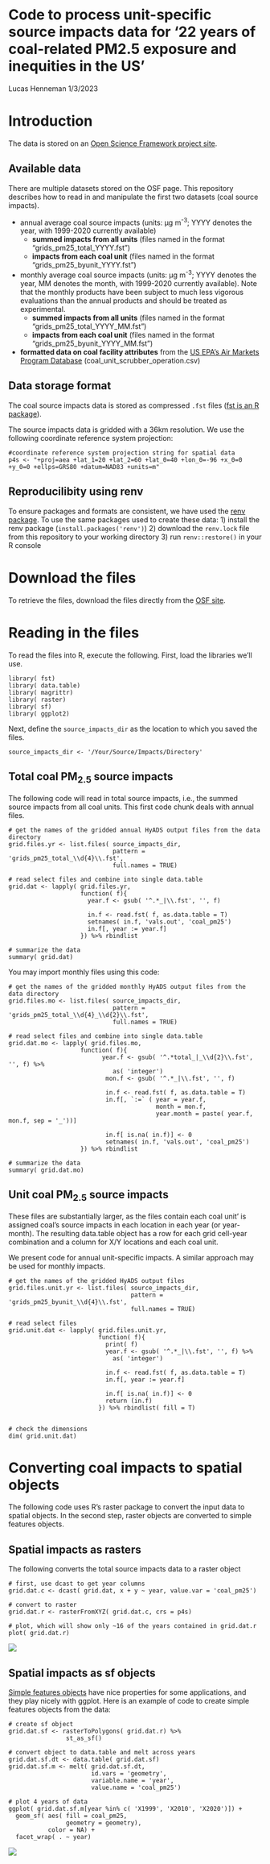 Code to process unit-specific source impacts data for ‘22 years of
coal-related PM2.5 exposure and inequities in the US’
================
Lucas Henneman
1/3/2023

# Introduction

The data is stored on an [Open Science Framework project
site](https://osf.io/8gdau).

## Available data

There are multiple datasets stored on the OSF page. This repository
describes how to read in and manipulate the first two datasets (coal
source impacts).

- annual average coal source impacts (units: µg m<sup>-3</sup>; YYYY
  denotes the year, with 1999-2020 currently available)
  - **summed impacts from all units** (files named in the format
    “grids_pm25_total_YYYY.fst”)
  - **impacts from each coal unit** (files named in the format
    “grids_pm25_byunit_YYYY.fst”)
- monthly average coal source impacts (units: µg m<sup>-3</sup>; YYYY
  denotes the year, MM denotes the month, with 1999-2020 currently
  available). Note that the monthly products have been subject to much
  less vigorous evaluations than the annual products and should be
  treated as experimental.
  - **summed impacts from all units** (files named in the format
    “grids_pm25_total_YYYY_MM.fst”)
  - **impacts from each coal unit** (files named in the format
    “grids_pm25_byunit_YYYY_MM.fst”)
- **formatted data on coal facility attributes** from the [US EPA’s Air
  Markets Program Database](https://ampd.epa.gov/ampd/)
  (coal_unit_scrubber_operation.csv)

## Data storage format

The coal source impacts data is stored as compressed `.fst` files ([fst
is an R package](https://www.fstpackage.org/)).

The source impacts data is gridded with a 36km resolution. We use the
following coordinate reference system projection:

    #coordinate reference system projection string for spatial data
    p4s <- "+proj=aea +lat_1=20 +lat_2=60 +lat_0=40 +lon_0=-96 +x_0=0 +y_0=0 +ellps=GRS80 +datum=NAD83 +units=m"

## Reproducilibity using renv

To ensure packages and formats are consistent, we have used the [renv
package](https://rstudio.github.io/renv/articles/renv.html). To use the
same packages used to create these data: 1) install the renv package
(`install.packages('renv')`) 2) download the `renv.lock` file from this
repository to your working directory 3) run `renv::restore()` in your R
console

# Download the files

To retrieve the files, download the files directly from the [OSF
site](https://osf.io/8gdau/?view_only=8c4d01e3187f409ea4da93c292e33e1b).

# Reading in the files

To read the files into R, execute the following. First, load the
libraries we’ll use.

    library( fst)
    library( data.table)
    library( magrittr)
    library( raster)
    library( sf)
    library( ggplot2)

Next, define the `source_impacts_dir` as the location to which you saved
the files.

    source_impacts_dir <- '/Your/Source/Impacts/Directory'

## Total coal PM<sub>2.5</sub> source impacts

The following code will read in total source impacts, i.e., the summed
source impacts from all coal units. This first code chunk deals with
annual files.

    # get the names of the gridded annual HyADS output files from the data directory
    grid.files.yr <- list.files( source_impacts_dir,
                                 pattern = 'grids_pm25_total_\\d{4}\\.fst',
                                 full.names = TRUE)

    # read select files and combine into single data.table
    grid.dat <- lapply( grid.files.yr,
                        function( f){
                          year.f <- gsub( '^.*_|\\.fst', '', f)
                          
                          in.f <- read.fst( f, as.data.table = T)
                          setnames( in.f, 'vals.out', 'coal_pm25')
                          in.f[, year := year.f]
                        }) %>% rbindlist

    # summarize the data
    summary( grid.dat)

You may import monthly files using this code:

    # get the names of the gridded monthly HyADS output files from the data directory
    grid.files.mo <- list.files( source_impacts_dir,
                                 pattern = 'grids_pm25_total_\\d{4}_\\d{2}\\.fst',
                                 full.names = TRUE)

    # read select files and combine into single data.table
    grid.dat.mo <- lapply( grid.files.mo,
                        function( f){
                              year.f <- gsub( '^.*total_|_\\d{2}\\.fst', '', f) %>%
                                 as( 'integer')
                               mon.f <- gsub( '^.*_|\\.fst', '', f)
                               
                               in.f <- read.fst( f, as.data.table = T)
                               in.f[, `:=` ( year = year.f,
                                             month = mon.f,
                                             year.month = paste( year.f, mon.f, sep = '_'))]
                               
                               in.f[ is.na( in.f)] <- 0
                               setnames( in.f, 'vals.out', 'coal_pm25')
                        }) %>% rbindlist

    # summarize the data
    summary( grid.dat.mo)

## Unit coal PM<sub>2.5</sub> source impacts

These files are substantially larger, as the files contain each coal
unit’ is assigned coal’s source impacts in each location in each year
(or year-month). The resulting data.table object has a row for each grid
cell-year combination and a column for X/Y locations and each coal unit.

We present code for annual unit-specific impacts. A similar approach may
be used for monthly impacts.

    # get the names of the gridded HyADS output files
    grid.files.unit.yr <- list.files( source_impacts_dir,
                                      pattern = 'grids_pm25_byunit_\\d{4}\\.fst',
                                      full.names = TRUE)

    # read select files
    grid.unit.dat <- lapply( grid.files.unit.yr,
                             function( f){
                               print( f)
                               year.f <- gsub( '^.*_|\\.fst', '', f) %>%
                                 as( 'integer')
                               
                               in.f <- read.fst( f, as.data.table = T)
                               in.f[, year := year.f]
                               
                               in.f[ is.na( in.f)] <- 0
                               return (in.f)
                             }) %>% rbindlist( fill = T)


    # check the dimensions
    dim( grid.unit.dat)

# Converting coal impacts to spatial objects

The following code uses R’s raster package to convert the input data to
spatial objects. In the second step, raster objects are converted to
simple features objects.

## Spatial impacts as rasters

The following converts the total source impacts data to a raster object

    # first, use dcast to get year columns
    grid.dat.c <- dcast( grid.dat, x + y ~ year, value.var = 'coal_pm25')

    # convert to raster
    grid.dat.r <- rasterFromXYZ( grid.dat.c, crs = p4s)

    # plot, which will show only ~16 of the years contained in grid.dat.r
    plot( grid.dat.r)

![](images/coal_impacts_raster.png)

## Spatial impacts as sf objects

[Simple features objects](https://r-spatial.github.io/sf/) have nice
properties for some applications, and they play nicely with ggplot. Here
is an example of code to create simple features objects from the data:

    # create sf object
    grid.dat.sf <- rasterToPolygons( grid.dat.r) %>%
                    st_as_sf()

    # convert object to data.table and melt across years
    grid.dat.sf.dt <- data.table( grid.dat.sf)
    grid.dat.sf.m <- melt( grid.dat.sf.dt, 
                           id.vars = 'geometry',
                           variable.name = 'year',
                           value.name = 'coal_pm25')

    # plot 4 years of data
    ggplot( grid.dat.sf.m[year %in% c( 'X1999', 'X2010', 'X2020')]) + 
      geom_sf( aes( fill = coal_pm25, 
                    geometry = geometry),
               color = NA) +
      facet_wrap( . ~ year)

![](images/coal_impacts_sf.png)
